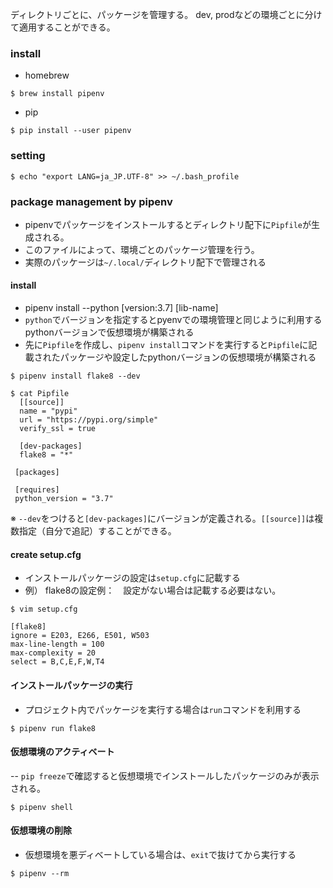 ディレクトリごとに、パッケージを管理する。 
dev, prodなどの環境ごとに分けて適用することができる。 

### install 

- homebrew 
```
$ brew install pipenv
```

- pip

```
$ pip install --user pipenv
```

### setting

```
$ echo "export LANG=ja_JP.UTF-8" >> ~/.bash_profile
```

### package management by pipenv
  
- pipenvでパッケージをインストールするとディレクトリ配下に`Pipfile`が生成される。　
- このファイルによって、環境ごとのパッケージ管理を行う。
- 実際のパッケージは`~/.local/`ディレクトリ配下で管理される
 
#### install  

- pipenv install --python [version:3.7] [lib-name]
 - `python`でバージョンを指定するとpyenvでの環境管理と同じように利用するpythonバージョンで仮想環境が構築される
- 先に`Pipfile`を作成し、`pipenv install`コマンドを実行すると`Pipfile`に記載されたパッケージや設定したpythonバージョンの仮想環境が構築される

```
$ pipenv install flake8 --dev

$ cat Pipfile
  [[source]]
  name = "pypi"
  url = "https://pypi.org/simple"
  verify_ssl = true
  
  [dev-packages]
  flake8 = "*"
  
 [packages]
 
 [requires]
 python_version = "3.7"
```  
※ `--dev`をつけると`[dev-packages]`にバージョンが定義される。`[[source]]`は複数指定（自分で追記）することができる。

#### create setup.cfg

- インストールパッケージの設定は`setup.cfg`に記載する
- 例） flake8の設定例：　設定がない場合は記載する必要はない。

```
$ vim setup.cfg

[flake8]
ignore = E203, E266, E501, W503
max-line-length = 100
max-complexity = 20
select = B,C,E,F,W,T4
```

#### インストールパッケージの実行

- プロジェクト内でパッケージを実行する場合は`run`コマンドを利用する

```
$ pipenv run flake8
```

#### 仮想環境のアクティベート

-- `pip freeze`で確認すると仮想環境でインストールしたパッケージのみが表示される。

```
$ pipenv shell
```

#### 仮想環境の削除

- 仮想環境を悪ディベートしている場合は、`exit`で抜けてから実行する

```
$ pipenv --rm
```



